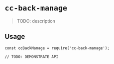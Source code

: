 # `cc-back-manage`

> TODO: description

## Usage

```
const ccBackManage = require('cc-back-manage');

// TODO: DEMONSTRATE API
```
